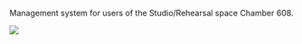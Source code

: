 Management system for users of the Studio/Rehearsal space Chamber 608.

![](https://gifyu.com/image/Sstla)
